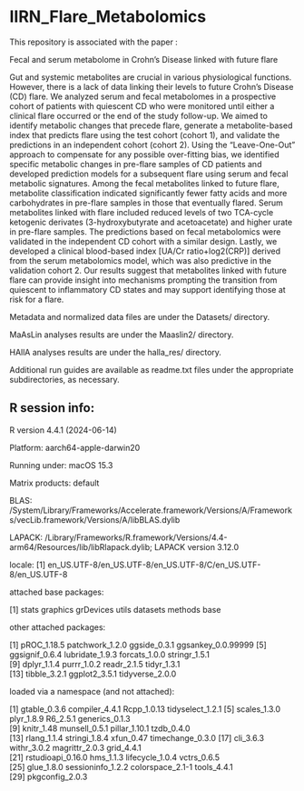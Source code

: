 # IIRN_Flare_Metabolomics
This repository is associated with the paper :

Fecal and serum metabolome in Crohn’s Disease linked with future flare

Gut and systemic metabolites are crucial in various physiological functions. However, there is a lack of data linking their levels to future Crohn’s Disease (CD) flare. We analyzed serum and fecal metabolomes in a prospective cohort of patients with quiescent CD who were monitored until either a clinical flare occurred or the end of the study follow-up. We aimed to identify metabolic changes that precede flare, generate a metabolite-based index that predicts flare using the test cohort (cohort 1), and validate the predictions in an independent cohort (cohort 2).
Using the “Leave-One-Out” approach to compensate for any possible over-fitting bias, we identified specific metabolic changes in pre-flare samples of CD patients and developed prediction models for a subsequent flare using serum and fecal metabolic signatures. Among the fecal metabolites linked to future flare, metabolite classification indicated significantly fewer fatty acids and more carbohydrates in pre-flare samples in those that eventually flared. Serum metabolites linked with flare included reduced levels of two TCA-cycle ketogenic derivates (3-hydroxybutyrate and acetoacetate) and higher urate in pre-flare samples. The predictions based on fecal metabolomics were validated in the independent CD cohort with a similar design. Lastly, we developed a clinical blood-based index [UA/Cr ratio+log2(CRP)] derived from the serum metabolomics model, which was also predictive in the validation cohort 2. Our results suggest that metabolites linked with future flare can provide insight into mechanisms prompting the transition from quiescent to inflammatory CD states and may support identifying those at risk for a flare.

Metadata and normalized data files are under the Datasets/ directory.

MaAsLin analyses results are under the Maaslin2/ directory.

HAllA analyses results are under the halla_res/ directory.

Additional run guides are available as readme.txt files under the appropriate subdirectories, as necessary.

## R session info:
R version 4.4.1 (2024-06-14)

Platform: aarch64-apple-darwin20

Running under: macOS 15.3


Matrix products: default

BLAS:   /System/Library/Frameworks/Accelerate.framework/Versions/A/Frameworks/vecLib.framework/Versions/A/libBLAS.dylib

LAPACK: /Library/Frameworks/R.framework/Versions/4.4-arm64/Resources/lib/libRlapack.dylib;  LAPACK version 3.12.0

locale: [1] en_US.UTF-8/en_US.UTF-8/en_US.UTF-8/C/en_US.UTF-8/en_US.UTF-8

attached base packages:

[1] stats     graphics  grDevices utils     datasets  methods   base     

other attached packages:

 [1] pROC_1.18.5        patchwork_1.2.0    ggside_0.3.1       ggsankey_0.0.99999
 [5] ggsignif_0.6.4     lubridate_1.9.3    forcats_1.0.0      stringr_1.5.1     
 [9] dplyr_1.1.4        purrr_1.0.2        readr_2.1.5        tidyr_1.3.1       
[13] tibble_3.2.1       ggplot2_3.5.1      tidyverse_2.0.0   

loaded via a namespace (and not attached):

 [1] gtable_0.3.6      compiler_4.4.1    Rcpp_1.0.13       tidyselect_1.2.1 
 [5] scales_1.3.0      plyr_1.8.9        R6_2.5.1          generics_0.1.3   
 [9] knitr_1.48        munsell_0.5.1     pillar_1.10.1     tzdb_0.4.0       
[13] rlang_1.1.4       stringi_1.8.4     xfun_0.47         timechange_0.3.0 
[17] cli_3.6.3         withr_3.0.2       magrittr_2.0.3    grid_4.4.1       
[21] rstudioapi_0.16.0 hms_1.1.3         lifecycle_1.0.4   vctrs_0.6.5      
[25] glue_1.8.0        sessioninfo_1.2.2 colorspace_2.1-1  tools_4.4.1      
[29] pkgconfig_2.0.3

